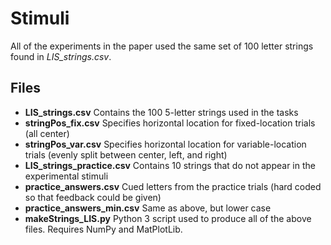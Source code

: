 # Stimuli
All of the experiments in the paper used the same set of 100 letter strings found in *LIS_strings.csv*.

## Files
- **LIS_strings.csv** Contains the 100 5-letter strings used in the tasks
- **stringPos_fix.csv** Specifies horizontal location for fixed-location trials (all center)
- **stringPos_var.csv** Specifies horizontal location for variable-location trials (evenly split between center, left, and right)
- **LIS_strings_practice.csv** Contains 10 strings that do not appear in the experimental stimuli
- **practice_answers.csv** Cued letters from the practice trials (hard coded so that feedback could be given)
- **practice_answers_min.csv** Same as above, but lower case
- **makeStrings_LIS.py** Python 3 script used to produce all of the above files. Requires NumPy and MatPlotLib.
